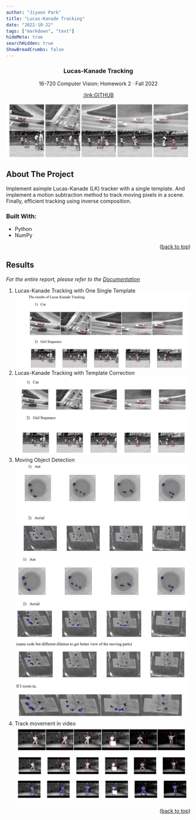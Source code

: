 ```yaml
---
author: "Jiyoon Park"
title: "Lucas-Kanade Tracking"
date: "2022-10-22"
tags: ["markdown", "text"]
hideMeta: true
searchHidden: true
ShowBreadCrumbs: false
---
```


<!--https://github.com/othneildrew/Best-README-Template-->
<a name="readme-top"></a>

<div align="center">
  <h3 align="center">Lucas-Kanade Tracking</h3>
  <p align="center">
    16-720 Computer Vision: Homework 2 · Fall 2022
  </p>
  <a href="https://github.com/jiyooonp/CMU-FALL-22/tree/main/cv-a/hw2" align="center">:link:GITHUB</a>
</div>

![image](img/hw2_main.png)
<!-- ABOUT THE PROJECT -->
## About The Project

Implement asimple Lucas-Kanade (LK) tracker with a single template. And implement a motion subtraction method to track moving pixels in a scene. Finally, efficient tracking using inverse composition.

### Built With: 
* Python 
* NumPy

<p align="right">(<a href="#readme-top">back to top</a>)</p>

<!-- Results  -->
## Results 

_For the entire report, please refer to the [Documentation](https://github.com/jiyooonp/CMU-FALL-22/blob/main/cv-a/hw2/jiyoonp_hw2.pdf)_


1. Lucas-Kanade Tracking with One Single Template
![image](img/hw2_1.png)
2. Lucas-Kanade Tracking with Template Correction
![image](img/hw2_2.png)
3. Moving Object Detection
![image](img/hw2_3.png)
![image](img/hw2_4.png)
4. Track movement in video 
![image](img/hw2_5.png)


<p align="right">(<a href="#readme-top">back to top</a>)</p>